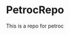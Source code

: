 # PetrocRepo

<p>This is a repo for petroc</p>

<img href="https://t4.ftcdn.net/jpg/00/97/58/97/360_F_97589769_t45CqXyzjz0KXwoBZT9PRaWGHRk5hQqQ.jpg" />
